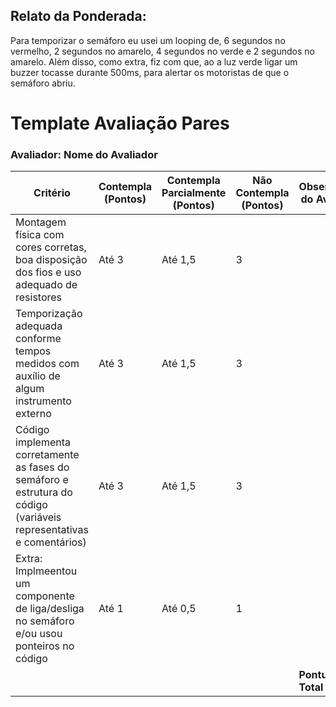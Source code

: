 ## Relato da Ponderada:

Para temporizar o semáforo eu usei um looping de, 6 segundos no vermelho, 2 segundos no amarelo, 4 segundos no verde e 2 segundos no amarelo. Além disso, como extra, fiz com que, ao a luz verde ligar um buzzer tocasse durante 500ms, para alertar os motoristas de que o semáforo abriu. 

# Template Avaliação Pares

### Avaliador: Nome do Avaliador

| Critério                                                                                                 | Contempla (Pontos) | Contempla Parcialmente (Pontos) | Não Contempla (Pontos) | Observações do Avaliador |
|---------------------------------------------------------------------------------------------------------|--------------------|----------------------------------|--------------------------|---------------------------|
| Montagem física com cores corretas, boa disposição dos fios e uso adequado de resistores                | Até 3              | Até 1,5                            | 3                        |                           |
| Temporização adequada conforme tempos medidos com auxílio de algum instrumento externo                  | Até 3              | Até 1,5                          | 3                        |                           |
| Código implementa corretamente as fases do semáforo e estrutura do código (variáveis representativas e comentários) | Até 3              | Até 1,5                          | 3                        |                           |
| Extra: Implmeentou um componente de liga/desliga no semáforo e/ou usou ponteiros no código | Até 1              |  Até 0,5                         | 1                        |                           |O extra é um buzzer que toca ao ligar a luz verde
|  |                                                             |  | |**Pontuação Total = 10**|

